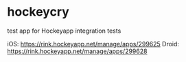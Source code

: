# hockeycry
test app for Hockeyapp integration tests

iOS: https://rink.hockeyapp.net/manage/apps/299625
Droid: https://rink.hockeyapp.net/manage/apps/299628
